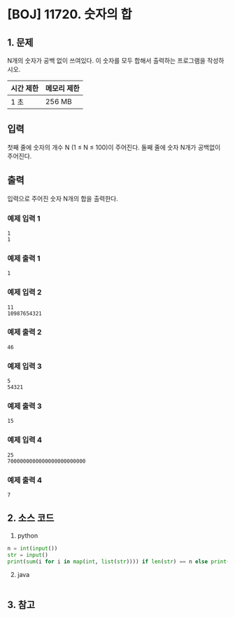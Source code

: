 # [BOJ] 11720. 숫자의 합

## 1. 문제

N개의 숫자가 공백 없이 쓰여있다. 이 숫자를 모두 합해서 출력하는 프로그램을 작성하시오.

| 시간 제한 | 메모리 제한 |
|:------|:-------| 
| 1 초   | 256 MB |


## 입력

첫째 줄에 숫자의 개수 N (1 ≤ N ≤ 100)이 주어진다. 둘째 줄에 숫자 N개가 공백없이 주어진다.


## 출력


입력으로 주어진 숫자 N개의 합을 출력한다.

### 예제 입력 1

```
1
1
```

### 예제 출력 1

```
1
```


### 예제 입력 2

```
11
10987654321
```

### 예제 출력 2

```
46
```


### 예제 입력 3

```
5
54321
```

### 예제 출력 3

```
15
```

### 예제 입력 4

```
25
7000000000000000000000000
```

### 예제 출력 4

```
7
```

## 2. 소스 코드

1. python

```python
n = int(input())
str = input()
print(sum(i for i in map(int, list(str)))) if len(str) == n else print(int(str))
```

2. java

```java

```


## 3. 참고

```

```



